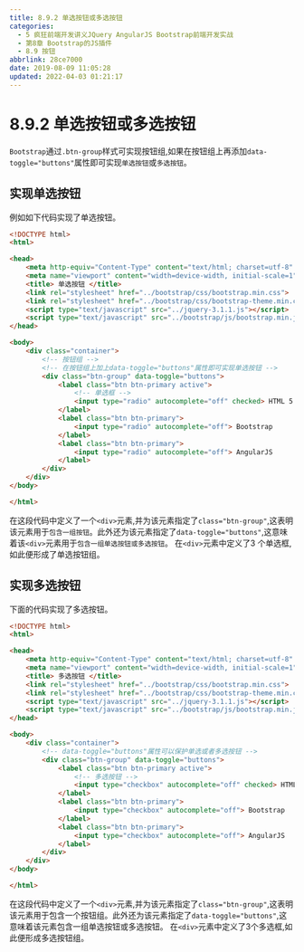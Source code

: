 ```yaml
---
title: 8.9.2 单选按钮或多选按钮
categories: 
  - 5 疯狂前端开发讲义JQuery AngularJS Bootstrap前端开发实战
  - 第8章 Bootstrap的JS插件
  - 8.9 按钮
abbrlink: 28ce7000
date: 2019-08-09 11:05:28
updated: 2022-04-03 01:21:17
---
```

# 8.9.2 单选按钮或多选按钮 #
`Bootstrap`通过`.btn-group`样式可实现按钮组,如果在按钮组上再添加`data-toggle="buttons"`属性即可实现`单选按钮`或`多选按钮`。
## 实现单选按钮 ##
例如如下代码实现了单选按钮。
```html
<!DOCTYPE html>
<html>

<head>
    <meta http-equiv="Content-Type" content="text/html; charset=utf-8" />
    <meta name="viewport" content="width=device-width, initial-scale=1">
    <title> 单选按钮 </title>
    <link rel="stylesheet" href="../bootstrap/css/bootstrap.min.css">
    <link rel="stylesheet" href="../bootstrap/css/bootstrap-theme.min.css">
    <script type="text/javascript" src="../jquery-3.1.1.js"></script>
    <script type="text/javascript" src="../bootstrap/js/bootstrap.min.js"></script>
</head>

<body>
    <div class="container">
        <!-- 按钮组 -->
        <!-- 在按钮组上加上data-toggle="buttons"属性即可实现单选按钮 -->
        <div class="btn-group" data-toggle="buttons">
            <label class="btn btn-primary active">
                <!-- 单选框 -->
                <input type="radio" autocomplete="off" checked> HTML 5（默认选中）
            </label>
            <label class="btn btn-primary">
                <input type="radio" autocomplete="off"> Bootstrap
            </label>
            <label class="btn btn-primary">
                <input type="radio" autocomplete="off"> AngularJS
            </label>
        </div>
    </div>
</body>

</html>
```
在这段代码中定义了一个`<div>`元素,并为该元素指定了`class="btn-group"`,这表明该元素用于`包含一组按钮`。此外还为该元素指定了`data-toggle="buttons"`,这意味着该`<div>`元素用于`包含一组单选按钮或多选按钮`。
在`<div>`元素中定义了3 个单选框,如此便形成了单选按钮组。
## 实现多选按钮 ##
下面的代码实现了多选按钮。
```html
<!DOCTYPE html>
<html>

<head>
    <meta http-equiv="Content-Type" content="text/html; charset=utf-8" />
    <meta name="viewport" content="width=device-width, initial-scale=1">
    <title> 多选按钮 </title>
    <link rel="stylesheet" href="../bootstrap/css/bootstrap.min.css">
    <link rel="stylesheet" href="../bootstrap/css/bootstrap-theme.min.css">
    <script type="text/javascript" src="../jquery-3.1.1.js"></script>
    <script type="text/javascript" src="../bootstrap/js/bootstrap.min.js"></script>
</head>

<body>
    <div class="container">
        <!-- data-toggle="buttons"属性可以保护单选或者多选按钮 -->
        <div class="btn-group" data-toggle="buttons">
            <label class="btn btn-primary active">
                <!-- 多选按钮 -->
                <input type="checkbox" autocomplete="off" checked> HTML 5（默认选中）
            </label>
            <label class="btn btn-primary">
                <input type="checkbox" autocomplete="off"> Bootstrap
            </label>
            <label class="btn btn-primary">
                <input type="checkbox" autocomplete="off"> AngularJS
            </label>
        </div>
    </div>
</body>

</html>
```
在这段代码中定义了一个`<div>`元素,并为该元素指定了`class="btn-group"`,这表明该元素用于包含一个按钮组。此外还为该元素指定了`data-toggle="buttons"`,这意味着该元素包含一组单选按钮或多选按钮。
在`<div>`元素中定义了3个多选框,如此便形成多选按钮组。


